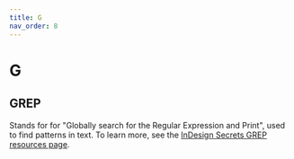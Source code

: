 ```yaml
---
title: G
nav_order: 8
---
```


# G

## GREP
Stands for for "Globally search for the Regular Expression and Print", used to find patterns in text. To learn more, see the [InDesign Secrets GREP resources page](https://creativepro.com/resources/grep/).
